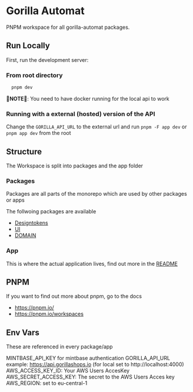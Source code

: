 # Gorilla Automat

PNPM workspace for all gorilla-automat packages.

## Run Locally

First, run the development server:

### From root directory

```bash
  pnpm dev
```

**🚨NOTE🚨**: You need to have docker running for the local api to work

### Running with a external (hosted) version of the API

Change the `GORILLA_API_URL` to the external url and run `pnpm -F app dev` or `pnpm app dev` from the root

## Structure

The Workspace is split into packages and the app folder

### Packages

Packages are all parts of the monorepo which are used by other packages or apps

The follwoing packages are available

- [Designtokens](./packages/designtokens/README.md)
- [UI](./packages/ui/README.md)
- [DOMAIN](./packages/domain/README.md)

### App

This is where the actual application lives, find out more in the [README](app/README.md)

## PNPM

If you want to find out more about pnpm, go to the docs

- https://pnpm.io/
- https://pnpm.io/workspaces

## Env Vars

These are referenced in every package/app

MINTBASE_API_KEY for mintbase authentication
GORILLA_API_URL example: https://api.gorillashops.io (for local set to http://localhost:4000)
AWS_ACCESS_KEY_ID: Your AWS Users AccesKey
AWS_SECRET_ACCESS_KEY: The secret to the AWS Users Acces key
AWS_REGION: set to eu-central-1
